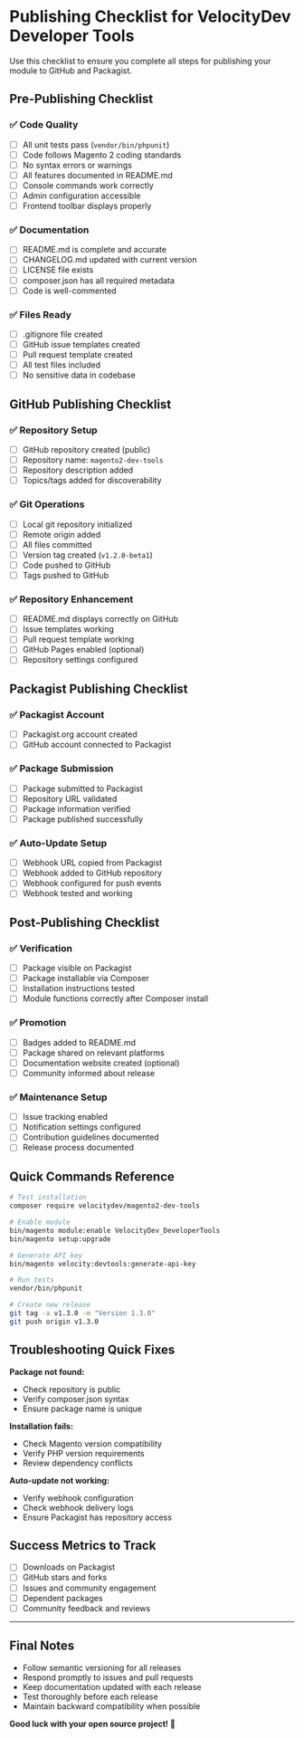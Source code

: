 # Publishing Checklist for VelocityDev Developer Tools

Use this checklist to ensure you complete all steps for publishing your module to GitHub and Packagist.

## Pre-Publishing Checklist

### ✅ Code Quality
- [ ] All unit tests pass (`vendor/bin/phpunit`)
- [ ] Code follows Magento 2 coding standards
- [ ] No syntax errors or warnings
- [ ] All features documented in README.md
- [ ] Console commands work correctly
- [ ] Admin configuration accessible
- [ ] Frontend toolbar displays properly

### ✅ Documentation
- [ ] README.md is complete and accurate
- [ ] CHANGELOG.md updated with current version
- [ ] LICENSE file exists
- [ ] composer.json has all required metadata
- [ ] Code is well-commented

### ✅ Files Ready
- [ ] .gitignore file created
- [ ] GitHub issue templates created
- [ ] Pull request template created
- [ ] All test files included
- [ ] No sensitive data in codebase

## GitHub Publishing Checklist

### ✅ Repository Setup
- [ ] GitHub repository created (public)
- [ ] Repository name: `magento2-dev-tools`
- [ ] Repository description added
- [ ] Topics/tags added for discoverability

### ✅ Git Operations
- [ ] Local git repository initialized
- [ ] Remote origin added
- [ ] All files committed
- [ ] Version tag created (`v1.2.0-beta1`)
- [ ] Code pushed to GitHub
- [ ] Tags pushed to GitHub

### ✅ Repository Enhancement
- [ ] README.md displays correctly on GitHub
- [ ] Issue templates working
- [ ] Pull request template working
- [ ] GitHub Pages enabled (optional)
- [ ] Repository settings configured

## Packagist Publishing Checklist

### ✅ Packagist Account
- [ ] Packagist.org account created
- [ ] GitHub account connected to Packagist

### ✅ Package Submission
- [ ] Package submitted to Packagist
- [ ] Repository URL validated
- [ ] Package information verified
- [ ] Package published successfully

### ✅ Auto-Update Setup
- [ ] Webhook URL copied from Packagist
- [ ] Webhook added to GitHub repository
- [ ] Webhook configured for push events
- [ ] Webhook tested and working

## Post-Publishing Checklist

### ✅ Verification
- [ ] Package visible on Packagist
- [ ] Package installable via Composer
- [ ] Installation instructions tested
- [ ] Module functions correctly after Composer install

### ✅ Promotion
- [ ] Badges added to README.md
- [ ] Package shared on relevant platforms
- [ ] Documentation website created (optional)
- [ ] Community informed about release

### ✅ Maintenance Setup
- [ ] Issue tracking enabled
- [ ] Notification settings configured
- [ ] Contribution guidelines documented
- [ ] Release process documented

## Quick Commands Reference

```bash
# Test installation
composer require velocitydev/magento2-dev-tools

# Enable module
bin/magento module:enable VelocityDev_DeveloperTools
bin/magento setup:upgrade

# Generate API key
bin/magento velocity:devtools:generate-api-key

# Run tests
vendor/bin/phpunit

# Create new release
git tag -a v1.3.0 -m "Version 1.3.0"
git push origin v1.3.0
```

## Troubleshooting Quick Fixes

**Package not found:**
- Check repository is public
- Verify composer.json syntax
- Ensure package name is unique

**Installation fails:**
- Check Magento version compatibility
- Verify PHP version requirements
- Review dependency conflicts

**Auto-update not working:**
- Verify webhook configuration
- Check webhook delivery logs
- Ensure Packagist has repository access

## Success Metrics to Track

- [ ] Downloads on Packagist
- [ ] GitHub stars and forks
- [ ] Issues and community engagement
- [ ] Dependent packages
- [ ] Community feedback and reviews

---

## Final Notes

- Follow semantic versioning for all releases
- Respond promptly to issues and pull requests
- Keep documentation updated with each release
- Test thoroughly before each release
- Maintain backward compatibility when possible

**Good luck with your open source project! 🚀** 
